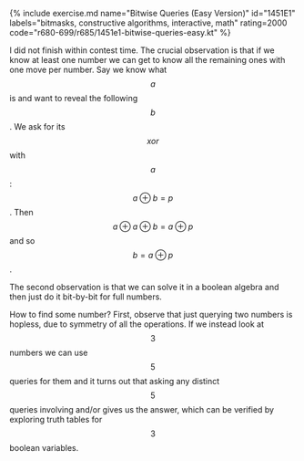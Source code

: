 {% include exercise.md name="Bitwise Queries (Easy Version)" id="1451E1" labels="bitmasks, constructive algorithms, interactive, math" rating=2000 code="r680-699/r685/1451e1-bitwise-queries-easy.kt" %}

I did not finish within contest time.  The crucial observation is that if we know at least one number we can get to know all the remaining ones with one move per number.  Say we know what $$a$$ is and want to reveal the following $$b$$.  We ask for its $$xor$$ with $$a$$: $$a \oplus b = p$$.  Then $$a \oplus a \oplus b = a \oplus p$$ and so $$b = a \oplus p$$.

The second observation is that we can solve it in a boolean algebra and then just do it bit-by-bit for full numbers.

How to find some number?  First, observe that just querying two numbers is hopless, due to symmetry of all the operations.  If we instead look at $$3$$ numbers we can use $$5$$ queries for them and it turns out that asking any distinct $$5$$ queries involving and/or gives us the answer, which can be verified by exploring truth tables for $$3$$ boolean variables.
